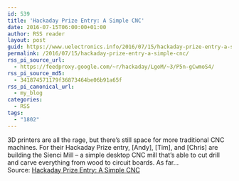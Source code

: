 ```yaml
---
id: 539
title: 'Hackaday Prize Entry: A Simple CNC'
date: 2016-07-15T06:00:00+01:00
author: RSS reader
layout: post
guid: https://www.uelectronics.info/2016/07/15/hackaday-prize-entry-a-simple-cnc/
permalink: /2016/07/15/hackaday-prize-entry-a-simple-cnc/
rss_pi_source_url:
  - https://feedproxy.google.com/~r/hackaday/LgoM/~3/P5n-gCwmoS4/
rss_pi_source_md5:
  - 341874571179f36873464be06b91a65f
rss_pi_canonical_url:
  - my_blog
categories:
  - RSS
tags:
  - "1802"
---
```

3D printers are all the rage, but there’s still space for more traditional CNC machines. For their Hackaday Prize entry, [Andy], [Tim], and [Chris] are building the Sienci Mill – a simple desktop CNC mill that’s able to cut drill and carve everything from wood to circuit boards. As far…&#013;  
Source: <a href="https://feedproxy.google.com/~r/hackaday/LgoM/~3/P5n-gCwmoS4/" target="_blank">Hackaday Prize Entry: A Simple CNC</a>